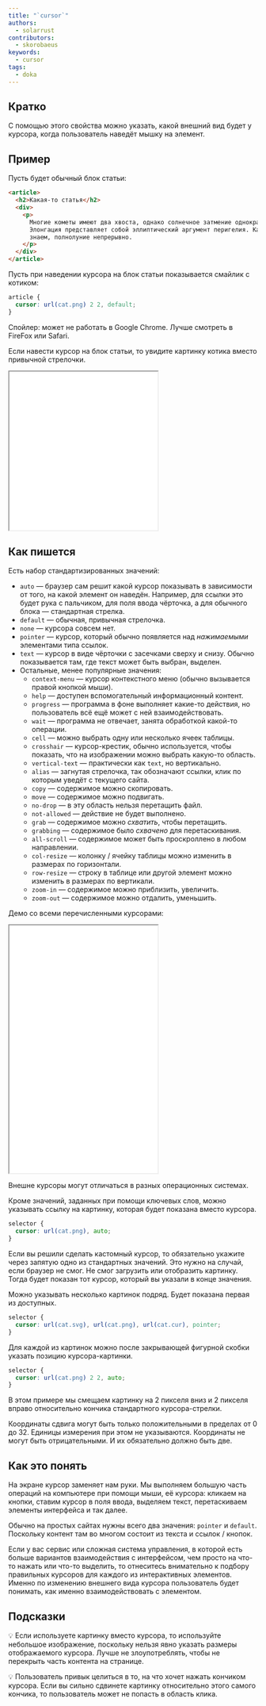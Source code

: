 ```yaml
---
title: "`cursor`"
authors:
  - solarrust
contributors:
  - skorobaeus
keywords:
  - cursor
tags:
  - doka
---
```


## Кратко

С помощью этого свойства можно указать, какой внешний вид будет у курсора, когда пользователь наведёт мышку на элемент.

## Пример

Пусть будет обычный блок статьи:

```html
<article>
  <h2>Какая-то статья</h2>
  <div>
    <p>
      Многие кометы имеют два хвоста, однако солнечное затмение однократно.
      Элонгация представляет собой эллиптический аргумент перигелия. Как мы уже
      знаем, полнолуние непрерывно.
    </p>
  </div>
</article>
```

Пусть при наведении курсора на блок статьи показывается смайлик с котиком:

```css
article {
  cursor: url(cat.png) 2 2, default;
}
```

Спойлер: может не работать в Google Chrome. Лучше смотреть в FireFox или Safari.

Если навести курсор на блок статьи, то увидите картинку котика вместо привычной стрелочки.

<iframe title="Картинка в качестве курсора" src="demos/cat/" height="320" sandbox></iframe>

## Как пишется

Есть набор стандартизированных значений:

- `auto` — браузер сам решит какой курсор показывать в зависимости от того, на какой элемент он наведён. Например, для ссылки это будет рука с пальчиком, для поля ввода чёрточка, а для обычного блока — стандартная стрелка.
- `default` — обычная, привычная стрелочка.
- `none` — курсора совсем нет.
- `pointer` — курсор, который обычно появляется над _нажимаемыми_ элементами типа ссылок.
- `text` — курсор в виде чёрточки с засечками сверху и снизу. Обычно показывается там, где текст может быть выбран, выделен.
- Остальные, менее популярные значения:
  - `context-menu` — курсор контекстного меню (обычно вызывается правой кнопкой мыши).
  - `help` — доступен вспомогательный информационный контент.
  - `progress` — программа в фоне выполняет какие-то действия, но пользователь всё ещё может с ней взаимодействовать.
  - `wait` — программа не отвечает, занята обработкой какой-то операции.
  - `cell` — можно выбрать одну или несколько ячеек таблицы.
  - `crosshair` — курсор-крестик, обычно используется, чтобы показать, что на изображении можно выбрать какую-то область.
  - `vertical-text` — практически как `text`, но вертикально.
  - `alias` — загнутая стрелочка, так обозначают ссылки, клик по которым уведёт с текущего сайта.
  - `copy` — содержимое можно скопировать.
  - `move` — содержимое можно подвигать.
  - `no-drop` — в эту область нельзя перетащить файл.
  - `not-allowed` — действие не будет выполнено.
  - `grab` — содержимое можно _схватить_, чтобы перетащить.
  - `grabbing` — содержимое было _схвачено_ для перетаскивания.
  - `all-scroll` — содержимое может быть проскроллено в любом направлении.
  - `col-resize` — колонку / ячейку таблицы можно изменить в размерах по горизонтали.
  - `row-resize` — строку в таблице или другой элемент можно изменить в размерах по вертикали.
  - `zoom-in` — содержимое можно приблизить, увеличить.
  - `zoom-out` — содержимое можно отдалить, уменьшить.

Демо со всеми перечисленными курсорами:

<iframe title="Все виды курсоров" src="demos/all/" height="500" sandbox></iframe>

Внешне курсоры могут отличаться в разных операционных системах.

Кроме значений, заданных при помощи ключевых слов, можно указывать ссылку на картинку, которая будет показана вместо курсора.

```css
selector {
  cursor: url(cat.png), auto;
}
```

Если вы решили сделать кастомный курсор, то обязательно укажите через запятую одно из стандартных значений. Это нужно на случай, если браузер не смог. Не смог загрузить или отобразить картинку. Тогда будет показан тот курсор, который вы указали в конце значения.

Можно указывать несколько картинок подряд. Будет показана первая из доступных.

```css
selector {
  cursor: url(cat.svg), url(cat.png), url(cat.cur), pointer;
}
```

Для каждой из картинок можно после закрывающей фигурной скобки указать позицию курсора-картинки.

```css
selector {
  cursor: url(cat.png) 2 2, auto;
}
```

В этом примере мы смещаем картинку на 2 пикселя вниз и 2 пикселя вправо относительно кончика стандартного курсора-стрелки.

Координаты сдвига могут быть только положительными в пределах от 0 до 32. Единицы измерения при этом не указываются. Координаты не могут быть отрицательными. И их обязательно должно быть две.

## Как это понять

На экране курсор заменяет нам руки. Мы выполняем большую часть операций на компьютере при помощи мыши, её курсора: кликаем на кнопки, ставим курсор в поля ввода, выделяем текст, перетаскиваем элементы интерфейса и так далее.

Обычно на простых сайтах нужны всего два значения: `pointer` и `default`. Поскольку контент там во многом состоит из текста и ссылок / кнопок.

Если у вас сервис или сложная система управления, в которой есть больше вариантов взаимодействия с интерфейсом, чем просто на что-то нажать или что-то выделить, то отнеситесь внимательно к подбору правильных курсоров для каждого из интерактивных элементов. Именно по изменению внешнего вида курсора пользователь будет понимать, как именно взаимодействовать с элементом.

## Подсказки

💡 Если используете картинку вместо курсора, то используйте небольшое изображение, поскольку нельзя явно указать размеры отображаемого курсора. Лучше не злоупотреблять, чтобы не перекрыть часть контента на странице.

💡 Пользователь привык целиться в то, на что хочет нажать кончиком курсора. Если вы сильно сдвинете картинку относительно этого самого кончика, то пользователь может не попасть в область клика.
